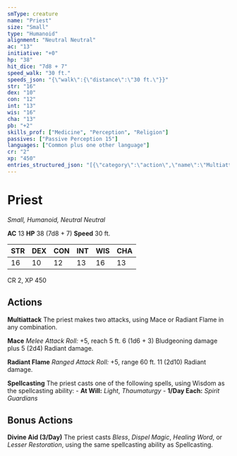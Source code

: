 ```yaml
---
smType: creature
name: "Priest"
size: "Small"
type: "Humanoid"
alignment: "Neutral Neutral"
ac: "13"
initiative: "+0"
hp: "38"
hit_dice: "7d8 + 7"
speed_walk: "30 ft."
speeds_json: "{\"walk\":{\"distance\":\"30 ft.\"}}"
str: "16"
dex: "10"
con: "12"
int: "13"
wis: "16"
cha: "13"
pb: "+2"
skills_prof: ["Medicine", "Perception", "Religion"]
passives: ["Passive Perception 15"]
languages: ["Common plus one other language"]
cr: "2"
xp: "450"
entries_structured_json: "[{\"category\":\"action\",\"name\":\"Multiattack\",\"text\":\"The priest makes two attacks, using Mace or Radiant Flame in any combination.\"},{\"category\":\"action\",\"name\":\"Mace\",\"text\":\"*Melee Attack Roll:* +5, reach 5 ft. 6 (1d6 + 3) Bludgeoning damage plus 5 (2d4) Radiant damage.\",\"kind\":\"Melee Attack Roll\",\"to_hit\":\"+5\",\"range\":\"5 ft\",\"damage\":\"6 (1d6 + 3) Bludgeoning\"},{\"category\":\"action\",\"name\":\"Radiant Flame\",\"text\":\"*Ranged Attack Roll:* +5, range 60 ft. 11 (2d10) Radiant damage.\",\"kind\":\"Ranged Attack Roll\",\"to_hit\":\"+5\",\"range\":\"60 ft\",\"damage\":\"11 (2d10) Radiant\"},{\"category\":\"action\",\"name\":\"Spellcasting\",\"text\":\"The priest casts one of the following spells, using Wisdom as the spellcasting ability: - **At Will:** *Light*, *Thaumaturgy* - **1/Day Each:** *Spirit Guardians*\"},{\"category\":\"bonus\",\"name\":\"Divine Aid\",\"recharge\":\"3/Day\",\"text\":\"The priest casts *Bless*, *Dispel Magic*, *Healing Word*, or *Lesser Restoration*, using the same spellcasting ability as Spellcasting.\"}]"
---
```


# Priest
*Small, Humanoid, Neutral Neutral*

**AC** 13
**HP** 38 (7d8 + 7)
**Speed** 30 ft.

| STR | DEX | CON | INT | WIS | CHA |
| --- | --- | --- | --- | --- | --- |
| 16 | 10 | 12 | 13 | 16 | 13 |

CR 2, XP 450

## Actions

**Multiattack**
The priest makes two attacks, using Mace or Radiant Flame in any combination.

**Mace**
*Melee Attack Roll:* +5, reach 5 ft. 6 (1d6 + 3) Bludgeoning damage plus 5 (2d4) Radiant damage.

**Radiant Flame**
*Ranged Attack Roll:* +5, range 60 ft. 11 (2d10) Radiant damage.

**Spellcasting**
The priest casts one of the following spells, using Wisdom as the spellcasting ability: - **At Will:** *Light*, *Thaumaturgy* - **1/Day Each:** *Spirit Guardians*

## Bonus Actions

**Divine Aid (3/Day)**
The priest casts *Bless*, *Dispel Magic*, *Healing Word*, or *Lesser Restoration*, using the same spellcasting ability as Spellcasting.
